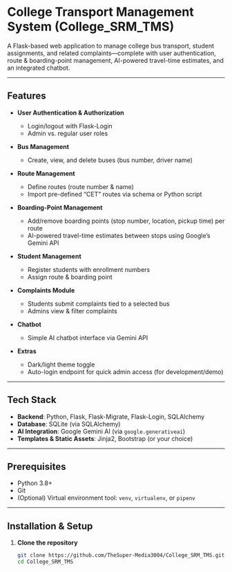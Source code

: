 # College Transport Management System (College_SRM_TMS)

A Flask-based web application to manage college bus transport, student assignments, and related complaints—complete with user authentication, route & boarding-point management, AI-powered travel-time estimates, and an integrated chatbot.

---

## Features

- **User Authentication & Authorization**  
  - Login/logout with Flask-Login  
  - Admin vs. regular user roles  

- **Bus Management**  
  - Create, view, and delete buses (bus number, driver name)  

- **Route Management**  
  - Define routes (route number & name)  
  - Import pre-defined “CET” routes via schema or Python script  

- **Boarding-Point Management**  
  - Add/remove boarding points (stop number, location, pickup time) per route  
  - AI-powered travel-time estimates between stops using Google’s Gemini API  

- **Student Management**  
  - Register students with enrollment numbers  
  - Assign route & boarding point  

- **Complaints Module**  
  - Students submit complaints tied to a selected bus  
  - Admins view & filter complaints  

- **Chatbot**  
  - Simple AI chatbot interface via Gemini API  

- **Extras**  
  - Dark/light theme toggle  
  - Auto-login endpoint for quick admin access (for development/demo)  

---

## Tech Stack

- **Backend**: Python, Flask, Flask-Migrate, Flask-Login, SQLAlchemy  
- **Database**: SQLite (via SQLAlchemy)  
- **AI Integration**: Google Gemini AI (via `google.generativeai`)  
- **Templates & Static Assets**: Jinja2, Bootstrap (or your choice)  

---

## Prerequisites

- Python 3.8+  
- Git  
- (Optional) Virtual environment tool: `venv`, `virtualenv`, or `pipenv`  

---

## Installation & Setup

1. **Clone the repository**  
   ```bash
   git clone https://github.com/TheSuper-Media3004/College_SRM_TMS.git
   cd College_SRM_TMS
